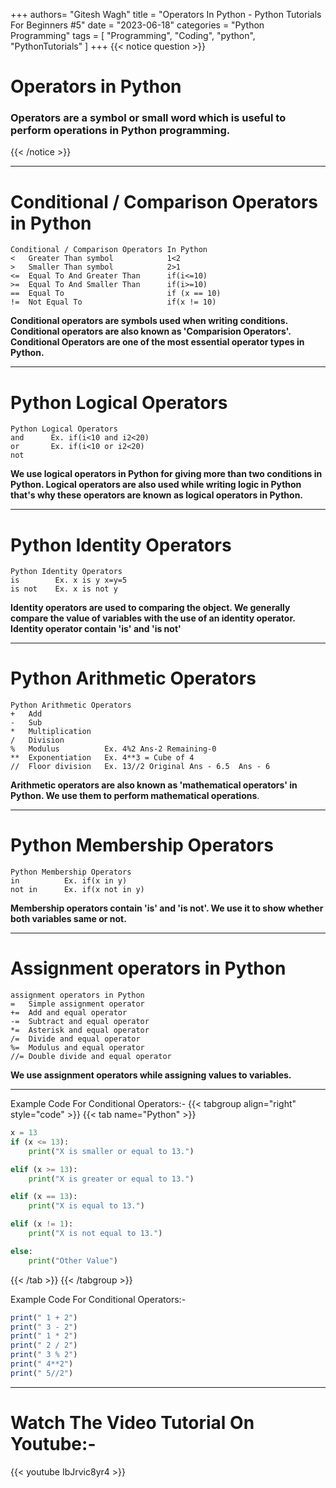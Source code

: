 +++
authors= "Gitesh Wagh"
title = "Operators In Python - Python Tutorials For Beginners #5"
date = "2023-06-18"
categories = "Python Programming"
tags = [
 "Programming", 
 "Coding",
 "python",
 "PythonTutorials"
]
+++
{{< notice question >}}
# Operators in Python 
### Operators are a symbol or small word which is useful to perform operations in Python programming.
{{< /notice >}}
********************
# Conditional / Comparison Operators in Python
```
Conditional / Comparison Operators In Python
<   Greater Than symbol            1<2
>   Smaller Than symbol            2>1
<=  Equal To And Greater Than      if(i<=10)
>=  Equal To And Smaller Than      if(i>=10)
==  Equal To                       if (x == 10)
!=  Not Equal To                   if(x != 10)
```
**Conditional operators are symbols used when writing conditions. Conditional operators are also known as 'Comparision Operators'. Conditional Operators are one of the most essential operator types in Python.**
*********************
# Python Logical Operators
```
Python Logical Operators
and      Ex. if(i<10 and i2<20)
or       Ex. if(i<10 or i2<20)
not      
```
**We use logical operators in Python for giving more than two conditions in Python. Logical operators are also used while writing logic in Python that's why these operators are known as logical operators in Python.**
*************
# Python Identity Operators
```
Python Identity Operators
is        Ex. x is y x=y=5
is not    Ex. x is not y
```
**Identity operators are used to comparing the object. We generally compare the value of variables with the use of an identity operator. Identity operator contain 'is' and 'is not'**
****************************
# Python Arithmetic Operators
```
Python Arithmetic Operators
+   Add  
-   Sub
*   Multiplication
/   Division
%   Modulus          Ex. 4%2 Ans-2 Remaining-0
**  Exponentiation   Ex. 4**3 = Cube of 4
//  Floor division   Ex. 13//2 Original Ans - 6.5  Ans - 6
```
**Arithmetic operators are also known as 'mathematical operators' in Python. We use them to perform mathematical operations**.
***********************
# Python Membership Operators
```
Python Membership Operators
in          Ex. if(x in y)
not in      Ex. if(x not in y)
```
**Membership operators contain 'is' and 'is not'. We use it to show whether both variables same or not.**
***************************************
# Assignment operators in Python
```
assignment operators in Python 
=   Simple assignment operator 
+=  Add and equal operator
-=  Subtract and equal operator 
*=  Asterisk and equal operator
/=  Divide and equal operator 
%=  Modulus and equal operator 
//= Double divide and equal operator 
```
**We use assignment operators while assigning values to variables.**

***********************************


Example Code For Conditional Operators:-
{{< tabgroup align="right" style="code" >}}
  {{< tab name="Python" >}}
```python
x = 13
if (x <= 13):
    print("X is smaller or equal to 13.")

elif (x >= 13):
    print("X is greater or equal to 13.")

elif (x == 13):
    print("X is equal to 13.")

elif (x != 1):
    print("X is not equal to 13.")

else:
    print("Other Value")
```
{{< /tab >}}
{{< /tabgroup >}}

Example Code For Conditional Operators:-
```ruby
print(" 1 + 2")
print(" 3 - 2")
print(" 1 * 2")
print(" 2 / 2")
print(" 3 % 2")
print(" 4**2")
print(" 5//2")
```

***************************************
# Watch The Video Tutorial On Youtube:-
{{< youtube IbJrvic8yr4 >}}
